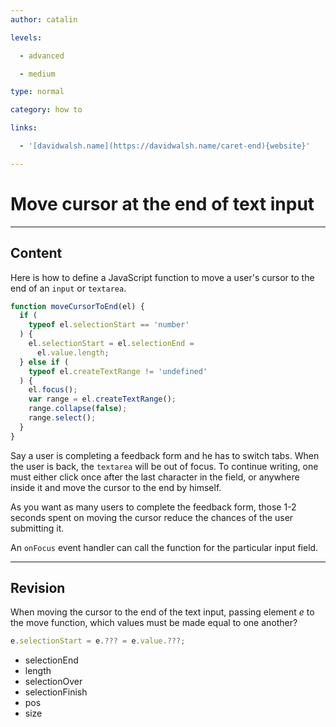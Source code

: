```yaml
---
author: catalin

levels:

  - advanced

  - medium

type: normal

category: how to

links:

  - '[davidwalsh.name](https://davidwalsh.name/caret-end){website}'

---
```


# Move cursor at the end of text input

---

## Content

Here is how to define a JavaScript function to move a user's cursor to the end of an `input` or `textarea`.

```javascript
function moveCursorToEnd(el) {
  if (
    typeof el.selectionStart == 'number'
  ) {
    el.selectionStart = el.selectionEnd =
      el.value.length;
  } else if (
    typeof el.createTextRange != 'undefined'
  ) {
    el.focus();
    var range = el.createTextRange();
    range.collapse(false);
    range.select();
  }
}
```

Say a user is completing a feedback form and he has to switch tabs. When the user is back, the `textarea` will be out of focus. To continue writing, one must either click once after the last character in the field, or anywhere inside it and move the cursor to the end by himself.

As you want as many users to complete the feedback form, those 1-2 seconds spent on moving the cursor reduce the chances of the user submitting it.

An `onFocus` event handler can call the function for the particular input field.

---

## Revision

When moving the cursor to the end of the text input, passing element _e_ to the move function, which values must be made equal to one another?

```javascript
e.selectionStart = e.??? = e.value.???;
```

- selectionEnd
- length
- selectionOver
- selectionFinish
- pos
- size
